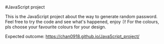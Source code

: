 #JavaScript project

This is the JavaScript project about the way to generate random password. Feel free to try the code and see what's happened, enjoy :)!
For the colours, pls choose your favourite colours for your design.

Expected outcome: https://chan0918.github.io/JavaScript_project/ 

